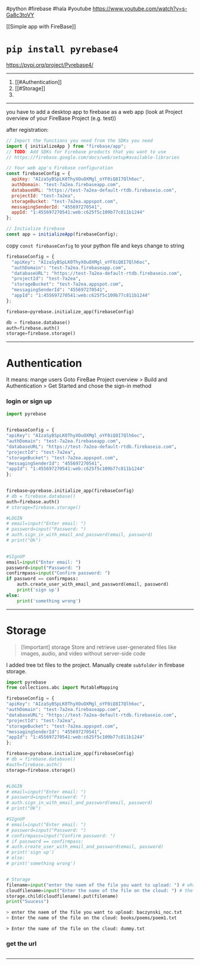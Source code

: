 #python #firebase #hala #youtube 
https://www.youtube.com/watch?v=s-Ga8c3toVY

[[Simple app with FireBase]]

# `pip install pyrebase4`
https://pypi.org/project/Pyrebase4/

-----------
1. [[#Authentication]]
2. [[#Storage]]
3. 




-------
you have to add  a desktop app to firebase as a web app (look at Project overview of your FireBase Project (e.g. test))

after registration:
```javascript
// Import the functions you need from the SDKs you need
import { initializeApp } from "firebase/app";
// TODO: Add SDKs for Firebase products that you want to use
// https://firebase.google.com/docs/web/setup#available-libraries

// Your web app's Firebase configuration
const firebaseConfig = {
  apiKey: "AIzaSyBSpLK0ThyXOuOXMgl_oYF0iQ8I7Qlh6oc",
  authDomain: "test-7a2ea.firebaseapp.com",
  databaseURL: "https://test-7a2ea-default-rtdb.firebaseio.com",
  projectId: "test-7a2ea",
  storageBucket: "test-7a2ea.appspot.com",
  messagingSenderId: "455697270541",
  appId: "1:455697270541:web:c625f5c109b77c811b1244"
};

// Initialize Firebase
const app = initializeApp(firebaseConfig);
```

copy `const firebaseConfig` to your python file and keys change to string
```python
firebaseConfig = {
  "apiKey": "AIzaSyBSpLK0ThyXOuOXMgl_oYF0iQ8I7Qlh6oc",
  "authDomain": "test-7a2ea.firebaseapp.com",
  "databaseURL": "https://test-7a2ea-default-rtdb.firebaseio.com",
  "projectId": "test-7a2ea",
  "storageBucket": "test-7a2ea.appspot.com",
  "messagingSenderId": "455697270541",
  "appId": "1:455697270541:web:c625f5c109b77c811b1244"
};

firebase=pyrebase.initialize_app(firebaseConfig)

db = firebase.database()
auth=firebase.auth()
storage=firebase.storage()
```


-------------------
# Authentication
It means: mange users
Goto FireBae Project overview > Build and Authentication > Get Started and chose the sign-in method

### login or sign up
```python
import pyrebase
  

firebaseConfig = {
"apiKey": "AIzaSyBSpLK0ThyXOuOXMgl_oYF0iQ8I7Qlh6oc",
"authDomain": "test-7a2ea.firebaseapp.com",
"databaseURL": "https://test-7a2ea-default-rtdb.firebaseio.com",
"projectId": "test-7a2ea",
"storageBucket": "test-7a2ea.appspot.com",
"messagingSenderId": "455697270541",
"appId": "1:455697270541:web:c625f5c109b77c811b1244"
};
  

firebase=pyrebase.initialize_app(firebaseConfig)
# db = firebase.database()
auth=firebase.auth()
# storage=firebase.storage()

#LOGIN
# email=input("Enter email: ")
# password=input("Password: ")
# auth.sign_in_with_email_and_password(email, password)
# print("Ok")
  

#SIgnUP
email=input("Enter email: ")
password=input("Password: ")
confirmpass=input("Confirm password: ")
if password == confirmpass:
	auth.create_user_with_email_and_password(email, password)
	print('sign up')
else:
	print('something wrong')
```

-------
# Storage

>[!important] storage
>Store and retrieve user-generated files like images, audio, and video without server-side code

I added tree txt files to the project.
Manually create `subfolder` in firebase storage.


```python
import pyrebase
from collections.abc import MutableMapping

firebaseConfig = {
"apiKey": "AIzaSyBSpLK0ThyXOuOXMgl_oYF0iQ8I7Qlh6oc",
"authDomain": "test-7a2ea.firebaseapp.com",
"databaseURL": "https://test-7a2ea-default-rtdb.firebaseio.com",
"projectId": "test-7a2ea",
"storageBucket": "test-7a2ea.appspot.com",
"messagingSenderId": "455697270541",
"appId": "1:455697270541:web:c625f5c109b77c811b1244"
};

firebase=pyrebase.initialize_app(firebaseConfig)
# db = firebase.database()
#auth=firebase.auth()
storage=firebase.storage()


#LOGIN
# email=input("Enter email: ")
# password=input("Password: ")
# auth.sign_in_with_email_and_password(email, password)
# print("Ok")

#SIgnUP
# email=input("Enter email: ")
# password=input("Password: ")
# confirmpass=input("Confirm password: ")
# if password == confirmpass:
# auth.create_user_with_email_and_password(email, password)
# print('sign up')
# else:
# print('something wrong')


# Storage
filename=input("enter the naem of the file you want to upload: ") # which file upload to the storage
cloudfilename=input("Enter the name of the file on the cloud: ") # the name of that file on the storage
storage.child(cloudfilename).put(filename)
print("Suucess")
```

```bash
> enter the naem of the file you want to upload: baczynski_noc.txt
> Enter the name of the file on the cloud: books/poems/poem1.txt
```

`> Enter the name of the file on the cloud: dummy.txt`

### get the url
```bash

```








----------









